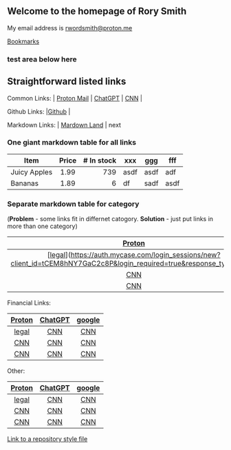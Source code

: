 ## Welcome to the homepage of Rory Smith
My email address is rwordsmith@proton.me


[Bookmarks](bookmarks.md)



### test area below here
## Straightforward listed links
Common Links:
| [Proton Mail](https://mail.proton.me/u/0/inbox)      | [ChatGPT](https://chat.openai.com)       | [CNN](https://www.cnn.com)      |

Github Links:
|[Github](github.com) | 

Markdown Links:
| [Mardown Land](https://markdown.land) | next

### One giant markdown table for all links

| Item         | Price | # In stock |  xxx  |  ggg  |  fff |
|--------------|:-----:|-----------:|-------|-------|------|
| Juicy Apples |  1.99 |        739 | asdf  |  asdf  | adf |
| Bananas      |  1.89 |          6 |   df   | sadf  | asdf|


### Separate markdown table for category 
(**Problem** - some links fit in differnet catogory.  **Solution** - just put links in more than one category)


| [Proton](https://mail.proton.me/u/0/inbox) | [ChatGPT](https://chat.openai.com)           |              [google](https://www.google.com/)       |
|:-----------------------------:|:---------------------:|:-----------------------------:|
| [[legal]()](https://auth.mycase.com/login_sessions/new?client_id=tCEM8hNY7GaC2c8P&login_required=true&response_type=code)     | [CNN](https://www.cnn.com) | [CNN](https://www.cnn.com) |
| [CNN](https://www.cnn.com)     | [CNN](https://www.cnn.com) | [CNN](https://www.cnn.com) |
| [CNN](https://www.cnn.com)     | [CNN](https://www.cnn.com) | [CNN](https://www.cnn.com) |



Financial Links:  

| [Proton](https://mail.proton.me/u/0/inbox) | [ChatGPT](https://chat.openai.com)           |              [google](https://www.google.com/)       |
|:-----------------------------:|:---------------------:|:-----------------------------:|
| [legal](https://auth.mycase.com/)     | [CNN](https://www.cnn.com) | [CNN](https://www.cnn.com) |
| [CNN](https://www.cnn.com)     | [CNN](https://www.cnn.com) | [CNN](https://www.cnn.com) |
| [CNN](https://www.cnn.com)     | [CNN](https://www.cnn.com) | [CNN](https://www.cnn.com) |


Other:

| [Proton](https://mail.proton.me/u/0/inbox) | [ChatGPT](https://chat.openai.com)           |              [google](https://www.google.com/)       |
|:-----------------------------:|:---------------------:|:-----------------------------:|
| [legal](https://auth.mycase.com)     | [CNN](https://www.cnn.com) | [CNN](https://www.cnn.com) |
| [CNN](https://www.cnn.com)     | [CNN](https://www.cnn.com) | [CNN](https://www.cnn.com) |
| [CNN](https://www.cnn.com)     | [CNN](https://www.cnn.com) | [CNN](https://www.cnn.com) |


[Link to a repository style file](style.css)




